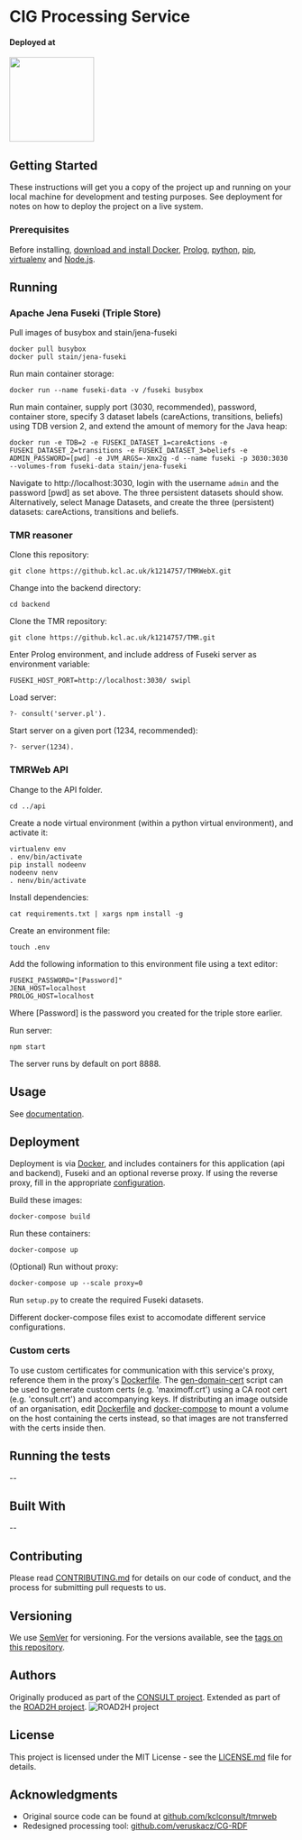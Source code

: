 # CIG Processing Service

#### Deployed at

<img src="![Kings_College_London-logo](https://github.kcl.ac.uk/k1214757/TMRWebX/blob/master/Kings_College_London-logo.png)" width="150">

## Getting Started

These instructions will get you a copy of the project up and running on your local machine for development and testing purposes. See deployment for notes on how to deploy the project on a live system.

### Prerequisites

Before installing, [download and install Docker](https://www.docker.com/get-started), [Prolog](http://www.swi-prolog.org/Download.html), [python](https://www.python.org/downloads/), [pip](https://packaging.python.org/tutorials/installing-packages/#use-pip-for-installing), [virtualenv](https://virtualenv.pypa.io/en/latest/installation/) and [Node.js](https://nodejs.org/en/download/).

## Running

### Apache Jena Fuseki (Triple Store)
Pull images of busybox and stain/jena-fuseki

```
docker pull busybox
docker pull stain/jena-fuseki
```

Run main container storage:

```
docker run --name fuseki-data -v /fuseki busybox
```

Run main container, supply port (3030, recommended), password,  container store, specify 3 dataset labels (careActions, transitions, beliefs) using TDB version 2, and extend the amount of memory for the Java heap:

```
docker run -e TDB=2 -e FUSEKI_DATASET_1=careActions -e FUSEKI_DATASET_2=transitions -e FUSEKI_DATASET_3=beliefs -e ADMIN_PASSWORD=[pwd] -e JVM_ARGS=-Xmx2g -d --name fuseki -p 3030:3030 --volumes-from fuseki-data stain/jena-fuseki
```

Navigate to http://localhost:3030, login with the username `admin` and the password [pwd] as set above. The three persistent datasets should show. Alternatively, select Manage Datasets, and create the three (persistent) datasets: careActions, transitions and beliefs.

### TMR reasoner

Clone this repository:

```
git clone https://github.kcl.ac.uk/k1214757/TMRWebX.git
```

Change into the backend directory:

```
cd backend
```

Clone the TMR repository:

```
git clone https://github.kcl.ac.uk/k1214757/TMR.git
```

Enter Prolog environment, and include address of Fuseki server as environment variable:

```
FUSEKI_HOST_PORT=http://localhost:3030/ swipl
```

Load server:

```
?- consult('server.pl').
```

Start server on a given port (1234, recommended):

```
?- server(1234).
```

### TMRWeb API

Change to the API folder.

```
cd ../api
```

Create a node virtual environment (within a python virtual environment), and activate it:

```
virtualenv env
. env/bin/activate
pip install nodeenv
nodeenv nenv
. nenv/bin/activate
```

Install dependencies:

```
cat requirements.txt | xargs npm install -g
```

Create an environment file:

```
touch .env
```

Add the following information to this environment file using a text editor:

```
FUSEKI_PASSWORD="[Password]"
JENA_HOST=localhost
PROLOG_HOST=localhost
```

Where [Password] is the password you created for the triple store earlier.

Run server:

```
npm start
```

The server runs by default on port 8888.

## Usage

See [documentation](api/README.md).

## Deployment

Deployment is via [Docker](https://docs.docker.com/compose/install/), and includes containers for this application (api and backend), Fuseki and an optional reverse proxy. If using the reverse proxy, fill in the appropriate [configuration](proxy/nginx.conf).

Build these images:

```
docker-compose build
```

Run these containers:

```
docker-compose up
```

(Optional) Run without proxy:

```
docker-compose up --scale proxy=0
```

Run `setup.py` to create the required Fuseki datasets.

Different docker-compose files exist to accomodate different service configurations.

### Custom certs

To use custom certificates for communication with this service's proxy, reference them in the proxy's [Dockerfile](proxy/Dockerfile). The [gen-domain-cert](proxy/certs/gen-domain-cert.sh) script can be used to generate custom certs (e.g. 'maximoff.crt') using a CA root cert (e.g. 'consult.crt') and accompanying keys. If distributing an image outside of an organisation, edit [Dockerfile](proxy/Dockerfile) and [docker-compose](docker-compose.yml) to mount a volume on the host containing the certs instead, so that images are not transferred with the certs inside then.

## Running the tests

--

## Built With

--

## Contributing

Please read [CONTRIBUTING.md](CONTRIBUTING.md) for details on our code of conduct, and the process for submitting pull requests to us.

## Versioning

We use [SemVer](http://semver.org/) for versioning. For the versions available, see the [tags on this repository](https://github.com/martinchapman/nokia-health/tags).

## Authors

Originally produced as part of the [CONSULT project](https://consult.kcl.ac.uk/).
Extended as part of the  [ROAD2H project](https://www.road2h.org/).
![ROAD2H project](http://www.road2h.org/static/images/logo.png "ROAD2H project")

## License

This project is licensed under the MIT License - see the [LICENSE.md](LICENSE.md) file for details.

## Acknowledgments

* Original source code can be found at [github.com/kclconsult/tmrweb](https://github.com/kclconsult/tmrweb)
* Redesigned processing tool: [github.com/veruskacz/CG-RDF](https://github.com/veruskacz/CG-RDF)
